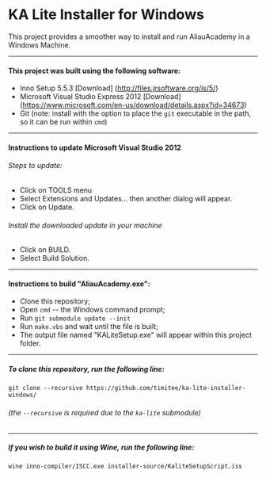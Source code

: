 KA Lite Installer for Windows
==========

This project provides a smoother way to install and run AliauAcademy in a Windows Machine.

---
#### This project was built using the following software:
* Inno Setup 5.5.3 [Download] (http://files.jrsoftware.org/is/5/)
* Microsoft Visual Studio Express 2012 [Download] (https://www.microsoft.com/en-us/download/details.aspx?id=34673)
* Git (note: install with the option to place the `git` executable in the path, so it can be run within `cmd`)

---
#### Instructions to update Microsoft Visual Studio 2012
###### Steps to update:
* Click on TOOLS menu
* Select Extensions and Updates... then another dialog will appear.
* Click on Update.

###### Install the downloaded update in your machine
* Click on BUILD.
* Select Build Solution.

---
#### Instructions to build "AliauAcademy.exe":
* Clone this repository;
* Open `cmd` -- the Windows command prompt;
* Run `git submodule update --init`
* Run `make.vbs` and wait until the file is built;
* The output file named "KALiteSetup.exe" will appear within this project folder.

---
##### To clone this repository, run the following line:
    git clone --recursive https://github.com/timitee/ka-lite-installer-windows/
###### (the `--recursive` is required due to the `ka-lite` submodule)

---
##### If you wish to build it using Wine, run the following line:
    wine inno-compiler/ISCC.exe installer-source/KaliteSetupScript.iss
